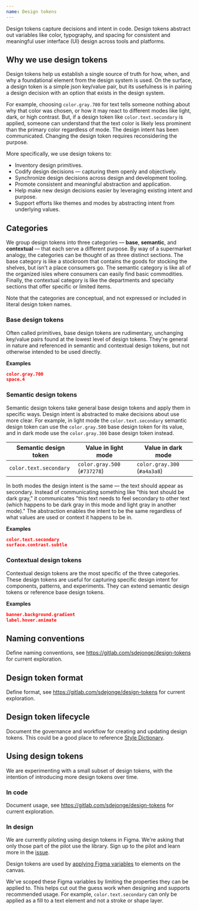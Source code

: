 ```yaml
---
name: Design tokens
---
```


Design tokens capture decisions and intent in code. Design tokens abstract out variables like color, typography, and spacing for consistent and meaningful user interface (UI) design across tools and platforms.

## Why we use design tokens

Design tokens help us establish a single source of truth for how, when, and why a foundational element from the design system is used. On the surface, a design token is a simple json key/value pair, but its usefulness is in pairing a design decision with an option that exists in the design system.

For example, choosing `color.gray.700` for text tells someone nothing about why that color was chosen, or how it may react to different modes like light, dark, or high contrast. But, if a design token like `color.text.secondary` is applied, someone can understand that the text color is likely less prominent than the primary color regardless of mode. The design intent has been communicated. Changing the design token requires reconsidering the purpose.

More specifically, we use design tokens to:

- Inventory design primitives.
- Codify design decisions — capturing them openly and objectively.
- Synchronize design decisions across design and development tooling.
- Promote consistent and meaningful abstraction and application.
- Help make new design decisions easier by leveraging existing intent and purpose.
- Support efforts like themes and modes by abstracting intent from underlying values.

## Categories

We group design tokens into three categories — **base**, **semantic**, and **contextual** — that each serve a different purpose. By way of a supermarket analogy, the categories can be thought of as three distinct sections. The base category is like a stockroom that contains the goods for stocking the shelves, but isn't a place consumers go. The semantic category is like all of the organized isles where consumers can easily find basic commodities. Finally, the contextual category is like the departments and specialty sections that offer specific or limited items.

Note that the categories are conceptual, and not expressed or included in literal design token names.

### Base design tokens

Often called primitives, base design tokens are rudimentary, unchanging key/value pairs found at the lowest level of design tokens. They're general in nature and referenced in semantic and contextual design tokens, but not otherwise intended to be used directly.

**Examples**

```JSON
color.gray.700
space.4
```

### Semantic design tokens

Semantic design tokens take general base design tokens and apply them in specific ways. Design intent is abstracted to make decisions about use more clear. For example, in light mode the `color.text.secondary` semantic design token can use the `color.gray.500` base design token for its value, and in dark mode use the `color.gray.300` base design token instead.

| Semantic design token | Value in light mode | Value in dark mode |
| ------ | ------ | ------ |
| `color.text.secondary` | `color.gray.500` (`#737278`) |  `color.gray.300` (`#a4a3a8`) |

In both modes the design intent is the same — the text should appear as secondary. Instead of communicating something like "this text should be dark gray," it communicates "this text needs to feel secondary to other text (which happens to be dark gray in this mode and light gray in another mode)." The abstraction enables the intent to be the same regardless of what values are used or context it happens to be in.

**Examples**

```JSON
color.text.secondary
surface.contrast.subtle
```

### Contextual design tokens

Contextual design tokens are the most specific of the three categories. These design tokens are useful for capturing specific design intent for components, patterns, and experiments. They can extend semantic design tokens or reference base design tokens.

**Examples**

```JSON
banner.background.gradient
label.hover.animate
```

## Naming conventions

<todo>Define naming conventions, see https://gitlab.com/sdejonge/design-tokens for current exploration.</todo>

## Design token format

<todo>Define format, see https://gitlab.com/sdejonge/design-tokens for current exploration.</todo>

## Design token lifecycle

<todo issue="https://gitlab.com/gitlab-org/gitlab-services/design.gitlab.com/-/issues/1654">Document the governance and workflow for creating and updating design tokens. This could be a good place to reference [Style Dictionary](https://amzn.github.io/style-dictionary).</todo>

## Using design tokens

We are experimenting with a small subset of design tokens, with the intention of introducing more design tokens over time.

### In code

<todo>Document usage, see https://gitlab.com/sdejonge/design-tokens for current exploration.</todo>

### In design

<note>We are currently piloting using design tokens in Figma. We're asking that only those part of the pilot use the library. Sign up to the pilot and learn more in the [issue](https://gitlab.com/gitlab-org/gitlab-services/design.gitlab.com/-/issues/1771).</note>

Design tokens are used by [applying Figma variables](https://help.figma.com/hc/en-us/articles/15343107263511-Apply-variables-to-designs) to elements on the canvas.

We've scoped these Figma variables by limiting the properties they can be applied to. This helps cut out the guess work when designing and supports recommended usage. For example, `color.text.secondary` can only be applied as a fill to a text element and not a stroke or shape layer.
